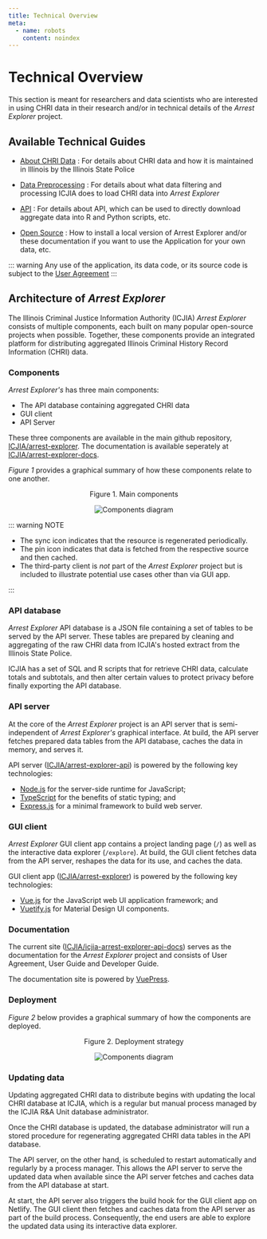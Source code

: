 ```yaml
---
title: Technical Overview
meta:
  - name: robots
    content: noindex
---
```


# Technical Overview

This section is meant for researchers and data scientists who are interested in using CHRI data in their research and/or in technical details of the _Arrest Explorer_ project.

## Available Technical Guides

- [About CHRI Data](/technical/chri) : For details about CHRI data and how it is maintained in Illinois by the Illinois State Police

- [Data Preprocessing](/technical/data) : For details about what data filtering and processing ICJIA does to load CHRI data into _Arrest Explorer_

- [API](/technical/api) : For details about API, which can be used to directly download aggregate data into R and Python scripts, etc.

- [Open Source](/technical/Open_Source) : How to install a local version of Arrest Explorer and/or these documentation if you want to use the Application for your own data, etc.

::: warning
Any use of the application, its data code, or its source code is subject to the [User Agreement](/User_Agreement)
:::

## Architecture of _Arrest Explorer_

The Illinois Criminal Justice Information Authority (ICJIA) _Arrest Explorer_ consists of multiple components, each built on many popular open-source projects when possible. Together, these components provide an integrated platform for distributing aggregated Illinois Criminal History Record Information (CHRI) data.

### Components

_Arrest Explorer's_ has three main components:

- The API database containing aggregated CHRI data
- GUI client
- API Server

These three components are available in the main github repository, [ICJIA/arrest-explorer](https://github.com/ICJIA/arrest_explorer). The documentation is available seperately at [ICJIA/arrest-explorer-docs](https://github.com/ICJIA/icjia-arrest-explorer-docs).

_Figure 1_ provides a graphical summary of how these components relate to one another.

<div style="text-align:center">
<span class="fig-title">Figure 1. Main components</span>

![Components diagram](/assets/diagram-components.png)

</div>

::: warning NOTE

- The sync icon indicates that the resource is regenerated periodically.
- The pin icon indicates that data is fetched from the respective source and then cached.
- The third-party client is _not_ part of the _Arrest Explorer_ project but is included to illustrate potential use cases other than via GUI app.

:::

### API database

_Arrest Explorer_ API database is a JSON file containing a set of tables to be served by the API server. These tables are prepared by cleaning and aggregating of the raw CHRI data from ICJIA's hosted extract from the Illinois State Police.

ICJIA has a set of SQL and R scripts that for retrieve CHRI data, calculate totals and subtotals, and then alter certain values to protect privacy before finally exporting the API database.

### API server

At the core of the _Arrest Explorer_ project is an API server that is semi-independent of _Arrest Explorer's_ graphical interface. At build, the API server fetches prepared data tables from the API database, caches the data in memory, and serves it.

API server ([ICJIA/arrest-explorer-api](https://github.com/ICJIA/arrest-explorer-api)) is powered by the following key technologies:

- [Node.js](https://nodejs.org/) for the server-side runtime for JavaScript;
- [TypeScript](https://www.typescriptlang.org/) for the benefits of static typing; and
- [Express.js](https://expressjs.com/) for a minimal framework to build web server.

### GUI client

_Arrest Explorer_ GUI client app contains a project landing page (`/`) as well as the interactive data explorer (`/explore`). At build, the GUI client fetches data from the API server, reshapes the data for its use, and caches the data.

GUI client app ([ICJIA/arrest-explorer](https://github.com/ICJIA/arrest-explorer)) is powered by the following key technologies:

- [Vue.js](https://vuejs.org/) for the JavaScript web UI application framework; and
- [Vuetify.js](https://vuetifyjs.com/) for Material Design UI components.

### Documentation

The current site ([ICJIA/icjia-arrest-explorer-api-docs](https://github.com/ICJIA/icjia-arrest-explorer-docs)) serves as the documentation for the _Arrest Explorer_ project and consists of User Agreement, User Guide and Developer Guide.

The documentation site is powered by [VuePress](https://vuepress.vuejs.org/).

### Deployment

_Figure 2_ below provides a graphical summary of how the components are deployed.

<div style="text-align:center">
<span class="fig-title">Figure 2. Deployment strategy</span>

![Components diagram](/assets/diagram-deployment.png)

</div>

### Updating data

Updating aggregated CHRI data to distribute begins with updating the local CHRI database at ICJIA, which is a regular but manual process managed by the ICJIA R&A Unit database administrator.

Once the CHRI database is updated, the database administrator will run a stored procedure for regenerating aggregated CHRI data tables in the API database.

The API server, on the other hand, is scheduled to restart automatically and regularly by a process manager. This allows the API server to serve the updated data when available since the API server fetches and caches data from the API database at start.

At start, the API server also triggers the build hook for the GUI client app on Netlify. The GUI client then fetches and caches data from the API server as part of the build process. Consequently, the end users are able to explore the updated data using its interactive data explorer.

<FundingStatement />
